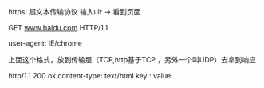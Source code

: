 https: 超文本传输协议
输入ulr -> 看到页面 

GET www.baidu.com HTTP/1.1

user-agent: IE/chrome


上面这个格式，放到传输层（TCP,http基于TCP ，另外一个叫UDP）去拿到响应

http/1.1 200 ok
content-type: text/html
key : value
